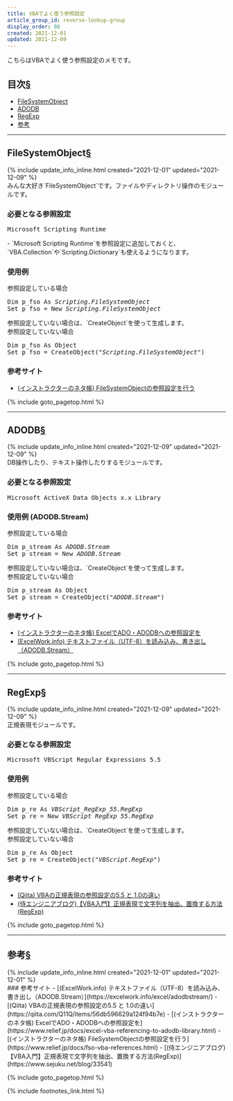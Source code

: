 ```yaml
---
title: VBAでよく使う参照設定
article_group_id: reverse-lookup-group
display_order: 80
created: 2021-12-01
updated: 2021-12-09
---
```

こちらはVBAでよく使う参照設定のメモです。  

## <a name="index">目次</a><a class="heading-anchor-permalink" href="#目次">§</a>

<ul id="index_ul">
<li><a href="#FileSystemObject">FileSystemObject</a></li>
<li><a href="#ADODB">ADODB</a></li>
<li><a href="#RegExp">RegExp</a></li>
<li><a href="#参考">参考</a></li>
</ul>

* * *
## <a name="FileSystemObject">FileSystemObject</a><a class="heading-anchor-permalink" href="#FileSystemObject">§</a>
<div class="chapter-updated">{% include update_info_inline.html created="2021-12-01" updated="2021-12-09" %}</div>
みんな大好き`FileSystemObject`です。ファイルやディレクトリ操作のモジュールです。

### 必要となる参照設定
<div class="code-box-syntax no-title">
<pre>
Microsoft Scripting Runtime
</pre>
</div>
- `Microsoft Scripting Runtime`を参照設定に追加しておくと、`VBA.Collection`や`Scripting.Dictionary`も使えるようになります。

### 使用例
<div class="code-box">
<div class="title">参照設定している場合</div>
<pre>
Dim p_fso As <em>Scripting.FileSystemObject</em>
Set p_fso = New <em>Scripting.FileSystemObject</em>
</pre>
</div>
参照設定していない場合は、`CreateObject`を使って生成します。
<div class="code-box">
<div class="title">参照設定していない場合</div>
<pre>
Dim p_fso As Object
Set p_fso = CreateObject(<em>"Scripting.FileSystemObject"</em>)
</pre>
</div>

### 参考サイト
- [(インストラクターのネタ帳) FileSystemObjectの参照設定を行う](https://www.relief.jp/docs/fso-vba-references.html)

{% include goto_pagetop.html %}

* * *
## <a name="ADODB">ADODB</a><a class="heading-anchor-permalink" href="#ADODB">§</a>
<div class="chapter-updated">{% include update_info_inline.html created="2021-12-09" updated="2021-12-09" %}</div>
DB操作したり、テキスト操作したりするモジュールです。

### 必要となる参照設定
<div class="code-box-syntax no-title">
<pre>
Microsoft ActiveX Data Objects x.x Library
</pre>
</div>

### 使用例 (ADODB.Stream)
<div class="code-box">
<div class="title">参照設定している場合</div>
<pre>
Dim p_stream As <em>ADODB.Stream</em>
Set p_stream = New <em>ADODB.Stream</em>
</pre>
</div>
参照設定していない場合は、`CreateObject`を使って生成します。
<div class="code-box">
<div class="title">参照設定していない場合</div>
<pre>
Dim p_stream As Object
Set p_stream = CreateObject(<em>"ADODB.Stream"</em>)
</pre>
</div>

### 参考サイト
- [(インストラクターのネタ帳) ExcelでADO・ADODBへの参照設定を](https://www.relief.jp/docs/excel-vba-referencing-to-adodb-library.html)
- [(ExcelWork.info) テキストファイル（UTF-8）を読み込み、書き出し（ADODB.Stream）](https://excelwork.info/excel/adodbstream/)

{% include goto_pagetop.html %}

* * *
## <a name="RegExp">RegExp</a><a class="heading-anchor-permalink" href="#RegExp">§</a>
<div class="chapter-updated">{% include update_info_inline.html created="2021-12-09" updated="2021-12-09" %}</div>
正規表現モジュールです。

### 必要となる参照設定
<div class="code-box-syntax no-title">
<pre>
Microsoft VBScript Regular Expressions 5.5
</pre>
</div>

### 使用例
<div class="code-box">
<div class="title">参照設定している場合</div>
<pre>
Dim p_re As <em>VBScript_RegExp_55.RegExp</em>
Set p_re = New <em>VBScript_RegExp_55.RegExp</em>
</pre>
</div>
参照設定していない場合は、`CreateObject`を使って生成します。
<div class="code-box">
<div class="title">参照設定していない場合</div>
<pre>
Dim p_re As Object
Set p_re = CreateObject(<em>"VBScript.RegExp"</em>)
</pre>
</div>

### 参考サイト
- [(Qiita) VBAの正規表現の参照設定の5.5 と 1.0の違い](https://qiita.com/Q11Q/items/56db596629a124f94b7e)
- [(侍エンジニアブログ)【VBA入門】正規表現で文字列を抽出、置換する方法(RegExp)](https://www.sejuku.net/blog/33541)

{% include goto_pagetop.html %}

* * *
## <a name="参考">参考</a><a class="heading-anchor-permalink" href="#参考">§</a>
<div class="chapter-updated">{% include update_info_inline.html created="2021-12-01" updated="2021-12-01" %}</div>
### 参考サイト
- [(ExcelWork.info) テキストファイル（UTF-8）を読み込み、書き出し（ADODB.Stream）](https://excelwork.info/excel/adodbstream/)
- [(Qiita) VBAの正規表現の参照設定の5.5 と 1.0の違い](https://qiita.com/Q11Q/items/56db596629a124f94b7e)
- [(インストラクターのネタ帳) ExcelでADO・ADODBへの参照設定を](https://www.relief.jp/docs/excel-vba-referencing-to-adodb-library.html)
- [(インストラクターのネタ帳) FileSystemObjectの参照設定を行う](https://www.relief.jp/docs/fso-vba-references.html)
- [(侍エンジニアブログ)【VBA入門】正規表現で文字列を抽出、置換する方法(RegExp)](https://www.sejuku.net/blog/33541)

{% include goto_pagetop.html %}

{% include footnotes_link.html %}
